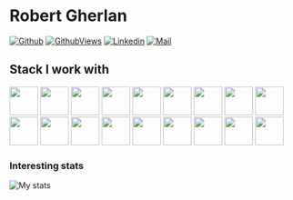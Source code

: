 # Robert Gherlan

[![Github](https://img.shields.io/github/followers/robertgherlan?label=Follow&style=social)](https://github.com/robertgherlan)
[![GithubViews](https://api.freemotion-llc.com/api/github/v1/profile-views?username=robertgherlan)](https://github.com/robertgherlan)
[![Linkedin](https://img.shields.io/badge/-Robert%20Gherlan-blue?style=flat-square&logo=linkedin&logoColor=white&link=https://www.linkedin.com/in/robert-gherlan-009ab2116/)](https://www.linkedin.com/in/robert-gherlan-009ab2116/)
[![Mail](https://img.shields.io/badge/-robertgherlan@gmail.com-gray?style=flat-square&logo=gmail&logoColor=red&link=)](mailto:robertgherlan@gmail.com)

## Stack I work with

<code><img height="50" src="https://www.vectorlogo.zone/logos/java/java-horizontal.svg"></code>
<code><img height="50" src="https://www.vectorlogo.zone/logos/springio/springio-ar21.svg"></code>
<code><img height="50" src="https://www.vectorlogo.zone/logos/reactjs/reactjs-ar21.svg"></code>
<code><img height="50" src="https://www.vectorlogo.zone/logos/w3c_xml/w3c_xml-ar21.svg"></code>
<code><img height="50" src="https://www.vectorlogo.zone/logos/json/json-ar21.svg"></code>
<code><img height="50" src="https://www.vectorlogo.zone/logos/mongodb/mongodb-ar21.svg"></code>
<code><img height="50" src="https://www.vectorlogo.zone/logos/elastic/elastic-ar21.svg"></code>
<code><img height="50" src="https://www.vectorlogo.zone/logos/apache_solr/apache_solr-ar21.svg"></code>
<code><img height="50" src="https://www.vectorlogo.zone/logos/mysql/mysql-horizontal.svg"></code>
<code><img height="50" src="https://www.vectorlogo.zone/logos/github/github-ar21.svg"></code>
<code><img height="50" src="https://www.vectorlogo.zone/logos/getpostman/getpostman-ar21.svg"></code>
<code><img height="50" src="https://www.vectorlogo.zone/logos/git-scm/git-scm-ar21.svg"></code>
<code><img height="50" src="https://www.vectorlogo.zone/logos/eclipse_jetty/eclipse_jetty-ar21.svg"></code>
<code><img height="50" src="https://www.vectorlogo.zone/logos/apache_tomcat/apache_tomcat-ar21.svg"></code>
<code><img height="50" src="https://www.vectorlogo.zone/logos/apache/apache-official.svg"></code>
<code><img height="50" src="https://www.vectorlogo.zone/logos/centos/centos-ar21.svg"></code>
<code><img height="50" src="https://www.vectorlogo.zone/logos/linux/linux-ar21.svg"></code>
<code><img height="50" src="https://www.vectorlogo.zone/logos/ubuntu/ubuntu-ar21.svg"></code>

### Interesting stats

![My stats](https://github-readme-stats.vercel.app/api?username=robertgherlan&show_icons=true)
